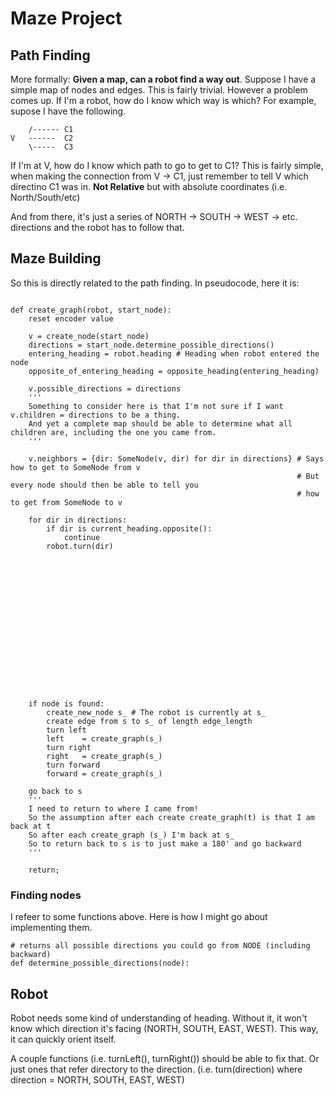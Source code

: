 # Maze Project

## Path Finding 

More formally: **Given a map, can a robot find a way out**. Suppose I have a simple map of nodes and edges. This is fairly trivial. However a problem comes up. If I'm a robot, how do I know which way is which? For example, supose I have the following. 

~~~
    /------ C1
V   ------  C2
    \-----  C3
~~~

If I'm at V, how do I know which path to go to get to C1? This is fairly simple, when making the connection from V -> C1, just remember to tell V which directino C1 was in. **Not Relative** but with absolute coordinates (i.e. North/South/etc)

And from there, it's just a series of NORTH -> SOUTH -> WEST -> etc. directions and the robot has to follow that. 

## Maze Building

So this is directly related to the path finding. In pseudocode, here it is:

~~~

def create_graph(robot, start_node): 
    reset encoder value

    v = create_node(start_node)
    directions = start_node.determine_possible_directions()
    entering_heading = robot.heading # Heading when robot entered the node
    opposite_of_entering_heading = opposite_heading(entering_heading)

    v.possible_directions = directions
    '''
    Something to consider here is that I'm not sure if I want v.children = directions to be a thing.
    And yet a complete map should be able to determine what all children are, including the one you came from. 
    '''

    v.neighbors = {dir: SomeNode(v, dir) for dir in directions} # Says how to get to SomeNode from v
                                                                # But every node should then be able to tell you            
                                                                # how to get from SomeNode to v

    for dir in directions:
        if dir is current_heading.opposite():
            continue
        robot.turn(dir)
        
















    if node is found: 
        create_new_node s_ # The robot is currently at s_
        create edge from s to s_ of length edge_length 
        turn left 
        left    = create_graph(s_)
        turn right 
        right   = create_graph(s_)
        turn forward
        forward = create_graph(s_)

    go back to s 
    '''
    I need to return to where I came from! 
    So the assumption after each create create_graph(t) is that I am back at t
    So after each create_graph (s_) I'm back at s_
    So to return back to s is to just make a 180' and go backward
    '''

    return;

~~~

### Finding nodes

I refeer to some functions above. Here is how I might go about implementing them.

~~~
# returns all possible directions you could go from NODE (including backward)
def determine_possible_directions(node):

~~~

## Robot

Robot needs some kind of understanding of heading. Without it, it won't know which direction it's facing (NORTH, SOUTH, EAST, WEST). This way, it can quickly orient itself. 

A couple functions (i.e. turnLeft(), turnRight()) should be able to fix that. Or just ones that refer directory to the direction. (i.e. turn(direction) where direction = NORTH, SOUTH, EAST, WEST)

